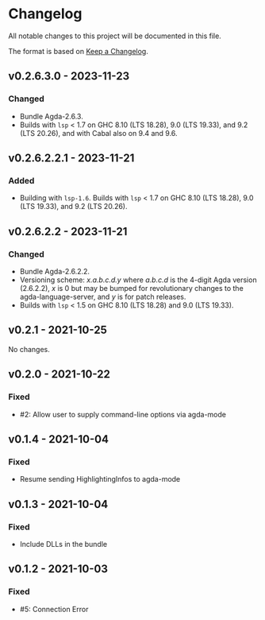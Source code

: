 # Changelog

All notable changes to this project will be documented in this file.

The format is based on [Keep a Changelog](https://keepachangelog.com/en/1.0.0/).

## v0.2.6.3.0 - 2023-11-23

### Changed
- Bundle Agda-2.6.3.
- Builds with `lsp` < 1.7 on GHC 8.10 (LTS 18.28), 9.0 (LTS 19.33), and 9.2 (LTS 20.26),
  and with Cabal also on 9.4 and 9.6.

## v0.2.6.2.2.1 - 2023-11-21

### Added

- Building with `lsp-1.6`.
  Builds with `lsp` < 1.7 on GHC 8.10 (LTS 18.28), 9.0 (LTS 19.33), and 9.2 (LTS 20.26).

## v0.2.6.2.2 - 2023-11-21

### Changed

- Bundle Agda-2.6.2.2.
- Versioning scheme: _x.a.b.c.d.y_ where _a.b.c.d_ is the 4-digit Agda version (2.6.2.2), _x_ is 0 but may be bumped for revolutionary changes to the agda-language-server, and _y_ is for patch releases.
- Builds with `lsp` < 1.5 on GHC 8.10 (LTS 18.28) and 9.0 (LTS 19.33).

## v0.2.1 - 2021-10-25

No changes.

## v0.2.0 - 2021-10-22

### Fixed
- #2: Allow user to supply command-line options via agda-mode

## v0.1.4 - 2021-10-04

### Fixed
- Resume sending HighlightingInfos to agda-mode

## v0.1.3 - 2021-10-04

### Fixed
- Include DLLs in the bundle

## v0.1.2 - 2021-10-03

### Fixed
- #5: Connection Error
